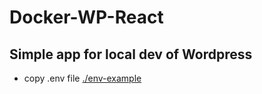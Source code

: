 # Docker-WP-React
## Simple app for local dev of Wordpress
* copy .env file [./env-example](./.env-example) 